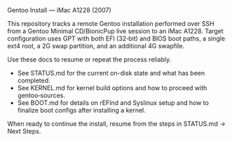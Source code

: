 Gentoo Install — iMac A1228 (2007)

This repository tracks a remote Gentoo installation performed over SSH from a Gentoo Minimal CD/BionicPup live session to an iMac A1228. Target configuration uses GPT with both EFI (32‑bit) and BIOS boot paths, a single ext4 root, a 2G swap partition, and an additional 4G swapfile.

Use these docs to resume or repeat the process reliably.

- See STATUS.md for the current on-disk state and what has been completed.
- See KERNEL.md for kernel build options and how to proceed with gentoo‑sources.
- See BOOT.md for details on rEFInd and Syslinux setup and how to finalize boot configs after installing a kernel.

When ready to continue the install, resume from the steps in STATUS.md → Next Steps.
